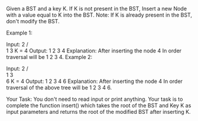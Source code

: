 Given a BST and a key K. If K is not present in the BST, Insert a new Node with a value equal to K into the BST. 
Note: If K is already present in the BST, don't modify the BST.


Example 1:

Input:
     2
   /   \
  1     3
K = 4
Output: 1 2 3 4
Explanation: After inserting the node 4
In order traversal will be 1 2 3 4.
Example 2:

Input:
        2
      /   \
     1     3
             \
              6
K = 4
Output: 1 2 3 4 6
Explanation: After inserting the node 4
In order traversal of the above tree
will be 1 2 3 4 6.

Your Task:
You don't need to read input or print anything. Your task is to complete the function insert() which takes the root of the BST and Key K as input parameters and returns the root of the modified BST after inserting K. 
